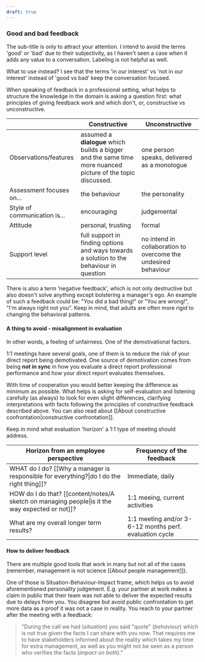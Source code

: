 ```yaml
---
draft: true
---
```

### Good and bad feedback
The sub-title is only to attract your attention. 
I intend to avoid the terms 'good' or 'bad' due to their subjectivity, as I haven't seen a case when it adds any value to a conversation. Labeling is not helpful as well. 

What to use instead? I see that the terms 'in our interest' vs 'not in our interest' instead of 'good vs bad' keep the conversation focused.

When speaking of feedback in a professional setting, what helps to structure the knowledge in the domain is asking a question first: what principles of giving feedback work and which don't, or, constructive vs unconstructive.

|                              | Constructive                                                                                                | Unconstructive                                                 |
| ---------------------------- | ----------------------------------------------------------------------------------------------------------- | -------------------------------------------------------------- |
| Observations/features        | assumed a **dialogue** which builds a bigger and the same time more nuanced picture of the topic discussed. | one person speaks, delivered as a monologue                    |
| Assessment focuses on...     | the behaviour                                                                                               | the personality                                                |
| Style of communication is... | encouraging                                                                                                 | judgemental                                                    |
| Attitude                     | personal, trusting                                                                                          | formal                                                         |
| Support level                | full support in finding options and ways towards a solution to the behaviour in question                    | no intend in collaboration to overcome the undesired behaviour |

There is also a term 'negative feedback', which is not only destructive but also doesn't solve anything except bolstering a manager's ego. An example of such a feedback could be: "You did a bad thing!" or "You are wrong!", "I'm always right not you". Keep in mind, that adults are often more rigid to changing the behavioral patterns.

#### A thing to avoid - misalignment in evaluation
In other words, a feeling of unfairness. One of the demotivational factors.

1:1 meetings have several goals, one of them is to reduce the risk of your direct report being demotivated. One source of demotivation comes from being **not in sync** in how you evaluate a direct report professional performance and how your direct report evaluates themselves. 

With time of cooperation you would better keeping the difference as minimum as possible. What helps is asking for self-evaluation and listening carefully (as always) to look for even slight differences, clarifying interpretations with facts following the principles of constructive feedback described above. You can also read about [[About constructive confrontation|constructive confrontation]]. 

Keep in mind what evaluation 'horizon' a 1:1 type of meeting should address.

| Horizon from an employee perspective                                                            | Frequency of the feedback                               |
| ----------------------------------------------------------------------------------------------- | ------------------------------------------------------- |
| WHAT do I do? [[Why a manager is responsible for everything?\|do I do the right thing]]?        | Immediate, daily                                        |
| HOW do I do that? [[content/notes/A sketch on managing people\|is it the way expected or not]]? | 1:1 meeing, current activities                          |
| What are my overall longer term results?                                                        | 1:1 meeting and/or 3-6-12 months perf. evaluation cycle |

#### How to deliver feedback

There are multiple good tools that work in many but not all of the cases (remember, management is not science [[About people management]]).

One of those is Situation-Behaviour-Impact frame, which helps us to avoid  aforementioned personality judgement. E.g. your partner at work makes a claim in public that their team was not able to deliver the expected results due to delays from you. You disagree but avoid public confrontation to get more data as a proof it was not a case in reality. You reach to your partner after the meeting with a feedback:

> "During the call we had (*situation*) you said "quote" (*behaviour*) which is not true given the facts I can share with you now. That requires me to have stakeholders informed about the reality which takes my time for extra management, as well as you might not be seen as a person who verifies the facts (*impact on both*)."

